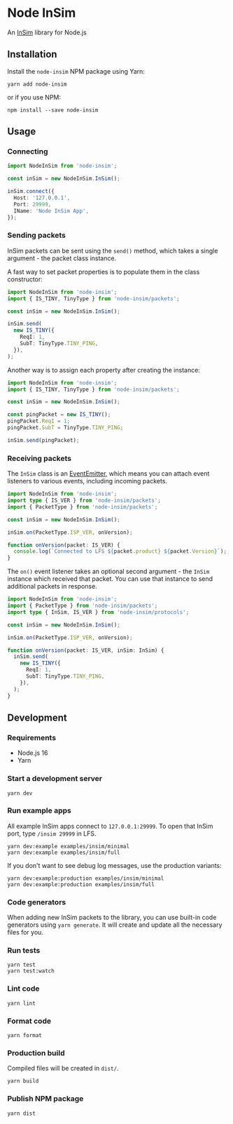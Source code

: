 # Node InSim

An [InSim](https://en.lfsmanual.net/wiki/InSim.txt) library for Node.js

## Installation

Install the `node-insim` NPM package using Yarn:

```shell
yarn add node-insim
```

or if you use NPM:

```shell
npm install --save node-insim
```

## Usage

### Connecting

```ts
import NodeInSim from 'node-insim';

const inSim = new NodeInSim.InSim();

inSim.connect({
  Host: '127.0.0.1',
  Port: 29999,
  IName: 'Node InSim App',
});
```

### Sending packets

InSim packets can be sent using the `send()` method, which takes a single argument - the packet class instance.

A fast way to set packet properties is to populate them in the class constructor:

```ts
import NodeInSim from 'node-insim';
import { IS_TINY, TinyType } from 'node-insim/packets';

const inSim = new NodeInSim.InSim();

inSim.send(
  new IS_TINY({
    ReqI: 1,
    SubT: TinyType.TINY_PING,
  }),
);
```

Another way is to assign each property after creating the instance:

```ts
import NodeInSim from 'node-insim';
import { IS_TINY, TinyType } from 'node-insim/packets';

const inSim = new NodeInSim.InSim();

const pingPacket = new IS_TINY();
pingPacket.ReqI = 1;
pingPacket.SubT = TinyType.TINY_PING;

inSim.send(pingPacket);
```

### Receiving packets

The `InSim` class is an [EventEmitter](https://nodejs.org/api/events.html#class-eventemitter), which means you can attach event listeners to various events, including incoming packets.

```ts
import NodeInSim from 'node-insim';
import type { IS_VER } from 'node-insim/packets';
import { PacketType } from 'node-insim/packets';

const inSim = new NodeInSim.InSim();

inSim.on(PacketType.ISP_VER, onVersion);

function onVersion(packet: IS_VER) {
  console.log(`Connected to LFS ${packet.product} ${packet.Version}`);
}
```

The `on()` event listener takes an optional second argument - the `InSim` instance which received that packet. You can use that instance to send additional packets in response.

```ts
import NodeInSim from 'node-insim';
import { PacketType } from 'node-insim/packets';
import type { InSim, IS_VER } from 'node-insim/protocols';

const inSim = new NodeInSim.InSim();

inSim.on(PacketType.ISP_VER, onVersion);

function onVersion(packet: IS_VER, inSim: InSim) {
  inSim.send(
    new IS_TINY({
      ReqI: 1,
      SubT: TinyType.TINY_PING,
    }),
  );
}
```

## Development

### Requirements

- Node.js 16
- Yarn

### Start a development server

```shell
yarn dev
```

### Run example apps

All example InSim apps connect to `127.0.0.1:29999`. To open that InSim port, type `/insim 29999` in LFS.

```shell
yarn dev:example examples/insim/minimal
yarn dev:example examples/insim/full
```

If you don't want to see debug log messages, use the production variants:

```shell
yarn dev:example:production examples/insim/minimal
yarn dev:example:production examples/insim/full
```

### Code generators

When adding new InSim packets to the library, you can use built-in code generators using `yarn generate`. It will create and update all the necessary files for you.

### Run tests

```shell
yarn test
yarn test:watch
```

### Lint code

```shell
yarn lint
```

### Format code

```shell
yarn format
```

### Production build

Compiled files will be created in `dist/`.

```shell
yarn build
```

### Publish NPM package

```shell
yarn dist
```
